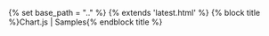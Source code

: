 {% set base\_path = ".." %} {% extends 'latest.html' %} {% block title %}Chart.js | Samples{% endblock title %}
